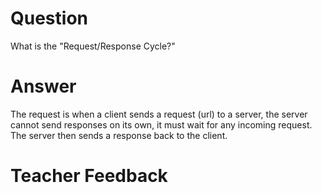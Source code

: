 # Question

What is the "Request/Response Cycle?"

# Answer
The request is when a client sends a request (url) to a server, the server cannot send responses on its own, it must wait for any incoming request. The server then sends a response back to the client. 

# Teacher Feedback